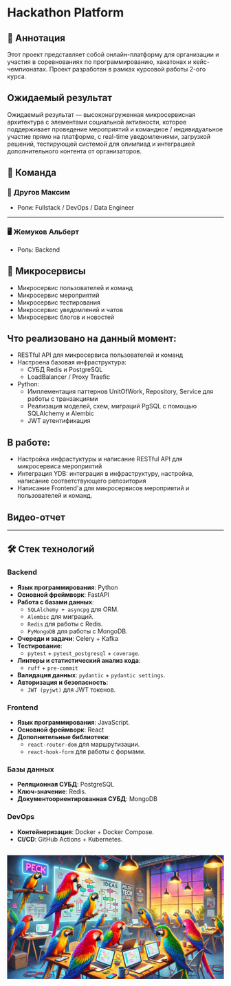 # Hackathon Platform

## 📄 Аннотация

Этот проект представляет собой онлайн-платформу для организации и участия в соревнованиях по программированию, 
хакатонах и кейс-чемпионатах. Проект разработан в рамках курсовой работы 2-ого курса.

## Ожидаемый результат

Ожидаемый результат — высоконагруженная микросервисная архитектура с элементами социальной активности, которое поддерживает проведение 
мероприятий и командное / индивидуальное участие прямо на платформе, с real-time уведомлениями, загрузкой решений, тестирующей системой 
для олимпиад и интеграцией дополнительного контента от организаторов.

## 👥 Команда

### 🔧 **Другов Максим**  
- Роли: Fullstack / DevOps / Data Engineer
---

### 🖥️ **Жемуков Альберт**  
- Роль: Backend

## 📂 Микросервисы

- Микросервис пользователей и команд
- Микросервис мероприятий
- Микросервис тестирования
- Микросервис уведомлений и чатов
- Микросервис блогов и новостей

## Что реализовано на данный момент:

- RESTful API для микросервиса пользователей и команд
- Настроена базовая инфраструктура:
  - СУБД Redis и PostgreSQL
  - LoadBalancer / Proxy Traefic
- Python:
  - Имплементация паттернов UnitOfWork, Repository, Service для работы с транзакциями
  - Реализация моделей, схем, миграций PgSQL с помощью SQLAlchemy и Alembic
  - JWT аутентификация

## В работе:

- Настройка инфрастуктуры и написание RESTful API для микросервиса мероприятий
- Интеграция YDB: интеграция в инфраструктуру, настройка, написание соответствующего репозитория
- Написание Frontend'а для микросервисов мероприятий и пользователей и команд.

## Видео-отчет

---

## 🛠️ Стек технологий

### Backend
- **Язык программирования**: Python
- **Основной фреймворк**: FastAPI
- **Работа с базами данных**:
  - `SQLAlchemy + asyncpg` для ORM.
  - `Alembic` для миграций.
  - `Redis` для работы с Redis.
  - `PyMongoDB` для работы с MongoDB.
- **Очереди и задачи**: Celery + Kafka
- **Тестирование**:
  - `pytest` + `pytest_postgresql` + `coverage`.
- **Линтеры и статистический анализ кода**:
  - `ruff` + `pre-commit`
- **Валидация данных**: `pydantic` + `pydantic settings`.
- **Авторизация и безопасность**:
  - `JWT (pyjwt)` для JWT токенов.

### Frontend
- **Язык программирования**: JavaScript.
- **Основной фреймворк**: React
- **Дополнительные библиотеки**:
  - `react-router-dom` для маршрутизации.
  - `react-hook-form` для работы с формами.

### Базы данных
- **Реляционная СУБД**: PostgreSQL
- **Ключ-значение**: Redis.
- **Документоориентированная СУБД**: MongoDB

### DevOps
- **Контейнеризация**: Docker + Docker Compose.
- **CI/CD**: GitHub Actions + Kubernetes.

![Попугаи на хакатоне](images/26683997-5d17-4e5a-a651-4971ea7bccd3.webp)
---

